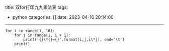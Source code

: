 title: 双for打印九九乘法表
tags:
  - python
categories: []
date: 2023-04-16 20:14:00
---
~~~
for i in range(1, 10):
	for j in range(1, i + 1):
		print('{}\*{}={}'.format(i,j,i\*j), end='\t')
	print()
~~~